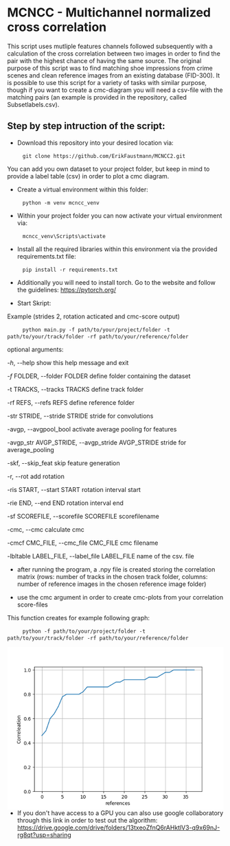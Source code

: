 # MCNCC - Multichannel normalized cross correlation

This script uses mutliple features channels followed subsequently with a calculation of the cross correlation between two images in order to find the pair with the highest chance of having the same source. The original purpose of this script was to find matching shoe impressions from crime scenes and clean reference images from an existing database (FID-300). It is possible to use this script for a variety of tasks with similar purpose, though if you want to create a cmc-diagram you will need a csv-file with the matching pairs (an example is provided in the repository, called Subsetlabels.csv).



## Step by step intruction of the script:

- Download this repository into your desired location via:
```
     git clone https://github.com/ErikFaustmann/MCNCC2.git
```
You can add you own dataset to your project folder, but keep in mind to provide a label table (csv) in order to plot a cmc diagram.

- Create a virtual environment within this folder:
```
     python -m venv mcncc_venv
```

- Within your project folder you can  now activate your virtual environment via:
```
     mcncc_venv\Scripts\activate
```

- Install all the required libraries within this environment via the provided requirements.txt file:
```
     pip install -r requirements.txt
```
- Additionally you will need to install torch. Go to the website and follow the guidelines:
https://pytorch.org/

- Start Skript:

Example (strides 2, rotation acticated and cmc-score output)
```
     python main.py -f path/to/your/project/folder -t path/to/your/track/folder -rf path/to/your/reference/folder
```

optional arguments:

  *-h*, --help            show this help message and exit
  
  *-f* FOLDER, --folder FOLDER
                        define folder containing the dataset
                        
  -t TRACKS, --tracks TRACKS
                        define track folder
                        
  -rf REFS, --refs REFS
                        define reference folder
                        
  -str STRIDE, --stride STRIDE
                        stride for convolutions
                        
  -avgp, --avgpool_bool
                        activate average pooling for features
                        
  -avgp_str AVGP_STRIDE, --avgp_stride AVGP_STRIDE
                        stride for average_pooling
                        
  -skf, --skip_feat     skip feature generation
  
  -r, --rot             add rotation
  
  -ris START, --start START
                        rotation interval start
                        
  -rie END, --end END   rotation interval end
  
  -sf SCOREFILE, --scorefile SCOREFILE
                        scorefilename
                        
  -cmc, --cmc           calculate cmc
  
  -cmcf CMC_FILE, --cmc_file CMC_FILE
                        cmc filename
                        
  -lbltable LABEL_FILE, --label_file LABEL_FILE
                        name of the csv. file

                        

- after running the program, a .npy file is created storing the correlation matrix (rows: number of tracks in the chosen track folder, columns: number of reference images in the chosen reference image folder)

- use the cmc argument in order to create cmc-plots from your correlation score-files

This function creates for example following graph:
```
     python -f path/to/your/project/folder -t path/to/your/track/folder -rf path/to/your/reference/folder 
```
<img src="cmc_score_diagram.png"
     alt="Markdown Monster icon"
     style="float: left; margin-right: 10px;" />    

- If you don't have access to a GPU you can also use google collaboratory through this link in order to test out the algorithm:
https://drive.google.com/drive/folders/13txeoZfnQ6rAHktlV3-q9x69nJ-rg8qt?usp=sharing
